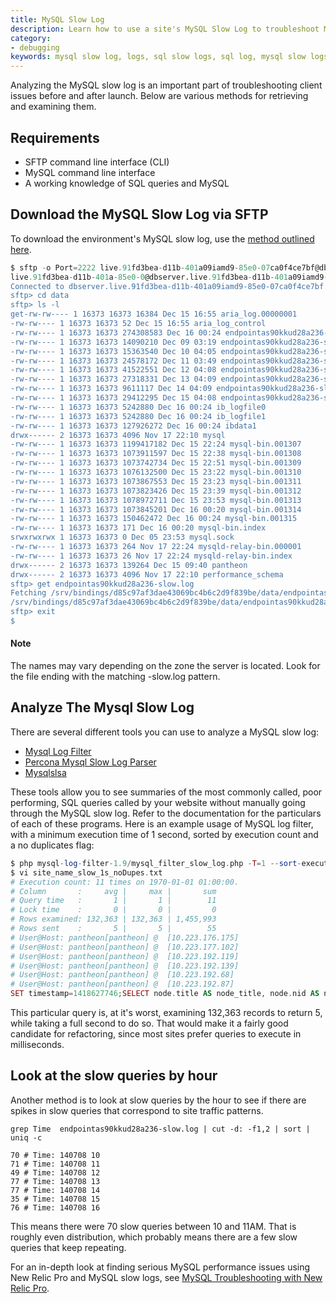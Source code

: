 ```yaml
---
title: MySQL Slow Log
description: Learn how to use a site's MySQL Slow Log to troubleshoot MySQL and identify serious performance issues.
category:
- debugging
keywords: mysql slow log, logs, sql slow logs, sql log, mysql slow logs, mysql log, mysql performance, mysql troubleshooting, troubleshoot mysql, performance, slow queries, sql performance, mysql error log
---
```

Analyzing the MySQL slow log is an important part of troubleshooting client issues before and after launch. Below are various methods for retrieving and examining them.

## Requirements

- SFTP command line interface (CLI)
- MySQL command line interface
- A working knowledge of SQL queries and MySQL

## Download the MySQL Slow Log via SFTP

To download the environment's MySQL slow log, use the [method outlined here](/docs/articles/sites/logs#download-mysql-slow-query-log).

```sql
$ sftp -o Port=2222 live.91fd3bea-d11b-401a09iamd9-85e0-07ca0f4ce7bf@dbserver.live.91fd3bea-d11b-401a09iamd9-85e0-07ca0f4ce7bf.drush.in  
live.91fd3bea-d11b-401a-85e0-0@dbserver.live.91fd3bea-d11b-401a09iamd9-85e0-07ca0f4ce7bf.drush.in's password:
Connected to dbserver.live.91fd3bea-d11b-401a09iamd9-85e0-07ca0f4ce7bf.drush.in.  
sftp> cd data  
sftp> ls -l  
get-rw-rw---- 1 16373 16373 16384 Dec 15 16:55 aria_log.00000001  
-rw-rw---- 1 16373 16373 52 Dec 15 16:55 aria_log_control  
-rw-rw---- 1 16373 16373 274308583 Dec 16 00:24 endpointas90kkud28a236-slow.log  
-rw-rw---- 1 16373 16373 14090210 Dec 09 03:19 endpointas90kkud28a236-slow.log-20141209.gz  
-rw-rw---- 1 16373 16373 15363540 Dec 10 04:05 endpointas90kkud28a236-slow.log-20141210.gz  
-rw-rw---- 1 16373 16373 24578172 Dec 11 03:49 endpointas90kkud28a236-slow.log-20141211.gz  
-rw-rw---- 1 16373 16373 41522551 Dec 12 04:08 endpointas90kkud28a236-slow.log-20141212.gz  
-rw-rw---- 1 16373 16373 27318331 Dec 13 04:09 endpointas90kkud28a236-slow.log-20141213.gz  
-rw-rw---- 1 16373 16373 9611117 Dec 14 04:09 endpointas90kkud28a236-slow.log-20141214.gz  
-rw-rw---- 1 16373 16373 29412295 Dec 15 04:08 endpointas90kkud28a236-slow.log-20141215.gz  
-rw-rw---- 1 16373 16373 5242880 Dec 16 00:24 ib_logfile0  
-rw-rw---- 1 16373 16373 5242880 Dec 16 00:24 ib_logfile1  
-rw-rw---- 1 16373 16373 127926272 Dec 16 00:24 ibdata1  
drwx------ 2 16373 16373 4096 Nov 17 22:10 mysql  
-rw-rw---- 1 16373 16373 1199417182 Dec 15 22:24 mysql-bin.001307  
-rw-rw---- 1 16373 16373 1073911597 Dec 15 22:38 mysql-bin.001308  
-rw-rw---- 1 16373 16373 1073742734 Dec 15 22:51 mysql-bin.001309  
-rw-rw---- 1 16373 16373 1076132500 Dec 15 23:22 mysql-bin.001310  
-rw-rw---- 1 16373 16373 1073867553 Dec 15 23:23 mysql-bin.001311  
-rw-rw---- 1 16373 16373 1073823426 Dec 15 23:39 mysql-bin.001312  
-rw-rw---- 1 16373 16373 1078972711 Dec 15 23:53 mysql-bin.001313  
-rw-rw---- 1 16373 16373 1073845201 Dec 16 00:20 mysql-bin.001314  
-rw-rw---- 1 16373 16373 150462472 Dec 16 00:24 mysql-bin.001315  
-rw-rw---- 1 16373 16373 171 Dec 16 00:20 mysql-bin.index  
srwxrwxrwx 1 16373 16373 0 Dec 05 23:53 mysql.sock  
-rw-rw---- 1 16373 16373 264 Nov 17 22:24 mysqld-relay-bin.000001  
-rw-rw---- 1 16373 16373 26 Nov 17 22:24 mysqld-relay-bin.index  
drwx------ 2 16373 16373 139264 Dec 15 09:40 pantheon  
drwx------ 2 16373 16373 4096 Nov 17 22:10 performance_schema  
sftp> get endpointas90kkud28a236-slow.log  
Fetching /srv/bindings/d85c97af3dae43069bc4b6c2d9f839be/data/endpointas90kkud28a236-slow.log to endpointas90kkud28a236-slow.log  
/srv/bindings/d85c97af3dae43069bc4b6c2d9f839be/data/endpointas90kkud28a236-slow.log 100% 262MB 712.5KB/s 06:16
sftp> exit  
$  
```

<div class="alert alert-info" role="alert">
<h4>Note</h4>
The names may vary depending on the zone the server is located. Look for the file ending with the matching -slow.log pattern.</div>

## Analyze The Mysql Slow Log

There are several different tools you can use to analyze a MySQL slow log:

- <a href="https://code.google.com/p/mysql-log-filter/">Mysql Log Filter</a>  
- <a href="http://www.percona.com/blog/files/utils/mysql_slow_log_parser">Percona Mysql Slow Log Parser</a>  
- <a href="http://www.hackmysql.com/mysqlsla">Mysqlslsa</a>  

These tools allow you to see summaries of the most commonly called, poor performing, SQL queries called by your website without manually going through the MySQL slow log. Refer to the documentation for the particulars of each of these programs. Here is an example usage of MySQL log filter, with a minimum execution time of 1 second, sorted by execution count and a no duplicates flag:

```php
$ php mysql-log-filter-1.9/mysql_filter_slow_log.php -T=1 --sort-execution-count --no-duplicates endpointas90kkud28a236-slow.log > site_name_slow_1s_noDupes.txt  
$ vi site_name_slow_1s_noDupes.txt
# Execution count: 11 times on 1970-01-01 01:00:00.  
# Column       :     avg |     max |       sum  
# Query time   :       1 |       1 |        11  
# Lock time    :       0 |       0 |         0  
# Rows examined: 132,363 | 132,363 | 1,455,993  
# Rows sent    :       5 |       5 |        55
# User@Host: pantheon[pantheon] @  [10.223.176.175]  
# User@Host: pantheon[pantheon] @  [10.223.177.102]  
# User@Host: pantheon[pantheon] @  [10.223.192.119]  
# User@Host: pantheon[pantheon] @  [10.223.192.139]  
# User@Host: pantheon[pantheon] @  [10.223.192.68]  
# User@Host: pantheon[pantheon] @  [10.223.192.87]  
SET timestamp=1418627746;SELECT node.title AS node_title, node.nid AS nid, node_counter.totalcount AS node_counter_totalcount, ga_stats_count_pageviews_today.count AS ga_stats_count_pageviews_today_countFROM node nodeLEFT JOIN node_counter node_counter ON node.nid = node_counter.nidLEFT OUTER JOIN ga_stats_count ga_stats_count_pageviews_today ON node.nid = ga_stats_count_pageviews_today.nid AND (ga_stats_count_pageviews_today.metric='pageviews' AND ga_stats_count_pageviews_today.timeframe='today') WHERE (( (node.status = '1') AND (node.type IN  ('story')) )) ORDER BY ga_stats_count_pageviews_today_count DESC LIMIT 5 OFFSET 0;  
```
This particular query is, at it's worst, examining 132,363 records to return 5, while taking a full second to do so. That would make it a fairly good candidate for refactoring, since most sites prefer queries to execute in milliseconds.

## Look at the slow queries by hour

Another method is to look at slow queries by the hour to see if there are spikes in slow queries that correspond to site traffic patterns.

    grep Time  endpointas90kkud28a236-slow.log | cut -d: -f1,2 | sort | uniq -c  

    70 # Time: 140708 10  
    71 # Time: 140708 11  
    49 # Time: 140708 12  
    77 # Time: 140708 13  
    77 # Time: 140708 14  
    35 # Time: 140708 15  
    76 # Time: 140708 16  

This means there were 70 slow queries between 10 and 11AM. That is roughly even distribution, which probably means there are a few slow queries that keep repeating.

For an in-depth look at finding serious MySQL performance issues using New Relic Pro and MySQL slow logs, see [MySQL Troubleshooting with New Relic Pro](/docs/articles/sites/newrelic/mysql-troubleshooting-with-new-relic-pro/).
